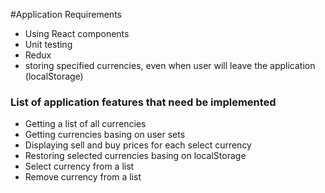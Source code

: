 #Application Requirements
- Using React components
- Unit testing
- Redux
- storing specified currencies, even when user will leave the application (localStorage)

### List of application features that need be implemented
- Getting a list of all currencies 
- Getting currencies basing on user sets
- Displaying sell and buy prices for each select currency
- Restoring selected currencies basing on localStorage
- Select currency from a list
- Remove currency from a list